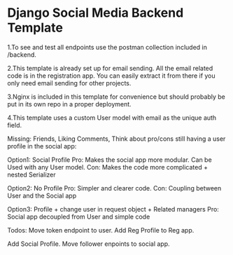 # Django Social Media Backend Template
1.To see and test all endpoints use the postman collection included in /backend.

2.This template is already set up for email sending. All the email related code is in the registration app.
You can easily extract it from there if you only need email sending for other projects.

3.Nginx is included in this template for convenience  but should probably be put in its own repo in a proper deployment.

4.This template uses a custom User model with email as the unique auth field.

Missing:
Friends,
Liking Comments,
Think about pro/cons still having a user profile in the social app:

Option1: Social Profile
Pro: Makes the social app more modular. Can be Used with any User model.
Con: Makes the code more complicated + nested Serializer

Option2: No Profile
Pro: Simpler and clearer code.
Con: Coupling between User and the Social app

Option3: Profile + change user in request object + Related managers
Pro: Social app decoupled from User and simple code

Todos:
Move token endpoint to user.
Add Reg Profile to Reg app.

Add Social Profile.
Move follower enpoints to social app.
